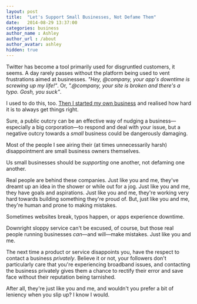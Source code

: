 ```yaml
---
layout: post
title:  "Let's Support Small Businesses, Not Defame Them"
date:   2014-08-29 13:37:00
categories: business
author_name : Ashley
author_url : /about
author_avatar: ashley
hidden: true
---
```


Twitter has become a tool primarily used for disgruntled customers, it seems. A day rarely passes without the platform being used to vent frustrations aimed at businesses. _"Hey, @company, your app's downtime is screwing up my life!"_. Or, _".@company, your site is broken and there's a typo. Gosh, you suck"_.

I used to do this, too. <a href="http://insurancebyjack.co.uk">Then I started my own business</a> and realised how hard it is to always get things right. 

<!--more-->

Sure, a public outcry can be an effective way of nudging a business—especially a big corporation—to respond and deal with your issue, but a negative outcry towards a _small_ business could be dangerously damaging.

Most of the people I see airing their (at times unnecessarily harsh) disappointment are small business owners themselves.

Us small businesses should be _supporting_ one another, not defaming one another.

Real people are behind these companies. Just like you and me, they've dreamt up an idea in the shower or while out for a jog. Just like you and me, they have goals and aspirations. Just like you and me, they're working very hard towards building something they're proud of. But, just like you and me, they're human and prone to making mistakes.

Sometimes websites break, typos happen, or apps experience downtime.

Downright sloppy service can't be excused, of course, but those real people running businesses _can_—and will—make mistakes. Just like you and me.

The next time a product or service disappoints you, have the respect to contact a business _privately_. Believe it or not, your followers don't particularly care that you're experiencing broadband issues, and contacting the business privately gives them a chance to rectify their error and save face without their reputation being tarnished.

After all, they're just like you and me, and wouldn't you prefer a bit of leniency when you slip up? I know I would.